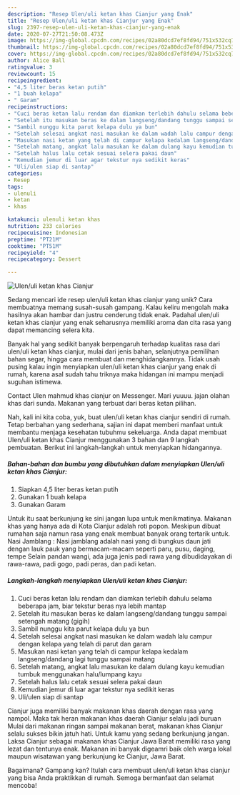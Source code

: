 ```yaml
---
description: "Resep Ulen/uli ketan khas Cianjur yang Enak"
title: "Resep Ulen/uli ketan khas Cianjur yang Enak"
slug: 2397-resep-ulen-uli-ketan-khas-cianjur-yang-enak
date: 2020-07-27T21:50:08.473Z
image: https://img-global.cpcdn.com/recipes/02a80dcd7ef8fd94/751x532cq70/ulenuli-ketan-khas-cianjur-foto-resep-utama.jpg
thumbnail: https://img-global.cpcdn.com/recipes/02a80dcd7ef8fd94/751x532cq70/ulenuli-ketan-khas-cianjur-foto-resep-utama.jpg
cover: https://img-global.cpcdn.com/recipes/02a80dcd7ef8fd94/751x532cq70/ulenuli-ketan-khas-cianjur-foto-resep-utama.jpg
author: Alice Ball
ratingvalue: 3
reviewcount: 15
recipeingredient:
- "4,5 liter beras ketan putih"
- "1 buah kelapa"
- " Garam"
recipeinstructions:
- "Cuci beras ketan lalu rendam dan diamkan terlebih dahulu selama beberapa jam, biar tekstur beras nya lebih mantap"
- "Setelah itu masukan beras ke dalam langseng/dandang tunggu sampai setengah matang (gigih)"
- "Sambil nunggu kita parut kelapa dulu ya bun"
- "Setelah selesai angkat nasi masukan ke dalam wadah lalu campur dengan kelapa yang telah di parut dan garam"
- "Masukan nasi ketan yang telah di campur kelapa kedalam langseng/dandang lagi tunggu sampai matang"
- "Setelah matang, angkat lalu masukan ke dalam dulang kayu kemudian tumbuk menggunakan halu/lumpang kayu"
- "Setelah halus lalu cetak sesuai selera pakai daun"
- "Kemudian jemur di luar agar tekstur nya sedikit keras"
- "Uli/ulen siap di santap"
categories:
- Resep
tags:
- ulenuli
- ketan
- khas

katakunci: ulenuli ketan khas 
nutrition: 233 calories
recipecuisine: Indonesian
preptime: "PT21M"
cooktime: "PT51M"
recipeyield: "4"
recipecategory: Dessert

---
```



![Ulen/uli ketan khas Cianjur](https://img-global.cpcdn.com/recipes/02a80dcd7ef8fd94/751x532cq70/ulenuli-ketan-khas-cianjur-foto-resep-utama.jpg)

Sedang mencari ide resep ulen/uli ketan khas cianjur yang unik? Cara membuatnya memang susah-susah gampang. Kalau keliru mengolah maka hasilnya akan hambar dan justru cenderung tidak enak. Padahal ulen/uli ketan khas cianjur yang enak seharusnya memiliki aroma dan cita rasa yang dapat memancing selera kita.

Banyak hal yang sedikit banyak berpengaruh terhadap kualitas rasa dari ulen/uli ketan khas cianjur, mulai dari jenis bahan, selanjutnya pemilihan bahan segar, hingga cara membuat dan menghidangkannya. Tidak usah pusing kalau ingin menyiapkan ulen/uli ketan khas cianjur yang enak di rumah, karena asal sudah tahu triknya maka hidangan ini mampu menjadi suguhan istimewa.

Contact Ulen mahmud khas cianjur on Messenger. Mari yuuuu. jajan olahan khas dari sunda. Makanan yang terbuat dari beras ketan pilihan.


Nah, kali ini kita coba, yuk, buat ulen/uli ketan khas cianjur sendiri di rumah. Tetap berbahan yang sederhana, sajian ini dapat memberi manfaat untuk membantu menjaga kesehatan tubuhmu sekeluarga. Anda dapat membuat Ulen/uli ketan khas Cianjur menggunakan 3 bahan dan 9 langkah pembuatan. Berikut ini langkah-langkah untuk menyiapkan hidangannya.

<!--inarticleads1-->

##### Bahan-bahan dan bumbu yang dibutuhkan dalam menyiapkan Ulen/uli ketan khas Cianjur:

1. Siapkan 4,5 liter beras ketan putih
1. Gunakan 1 buah kelapa
1. Gunakan  Garam


Untuk itu saat berkunjung ke sini jangan lupa untuk menikmatinya. Makanan khas yang hanya ada di Kota Cianjur adalah roti popon. Meskipun dibuat rumahan saja namun rasa yang enak membuat banyak orang tertarik untuk. Nasi Jamblang : Nasi jamblang adalah nasi yang di bungkus daun jati dengan lauk pauk yang bermacam-macam seperti paru, pusu, daging, tempe Selain pandan wangi, ada juga jenis padi rawa yang dibudidayakan di rawa-rawa, padi gogo, padi peras, dan padi ketan. 

<!--inarticleads2-->

##### Langkah-langkah menyiapkan Ulen/uli ketan khas Cianjur:

1. Cuci beras ketan lalu rendam dan diamkan terlebih dahulu selama beberapa jam, biar tekstur beras nya lebih mantap
1. Setelah itu masukan beras ke dalam langseng/dandang tunggu sampai setengah matang (gigih)
1. Sambil nunggu kita parut kelapa dulu ya bun
1. Setelah selesai angkat nasi masukan ke dalam wadah lalu campur dengan kelapa yang telah di parut dan garam
1. Masukan nasi ketan yang telah di campur kelapa kedalam langseng/dandang lagi tunggu sampai matang
1. Setelah matang, angkat lalu masukan ke dalam dulang kayu kemudian tumbuk menggunakan halu/lumpang kayu
1. Setelah halus lalu cetak sesuai selera pakai daun
1. Kemudian jemur di luar agar tekstur nya sedikit keras
1. Uli/ulen siap di santap


Cianjur juga memiliki banyak makanan khas daerah dengan rasa yang nampol. Maka tak heran makanan khas daerah Cianjur selalu jadi buruan Mulai dari makanan ringan sampai makanan berat, makanan khas Cianjur selalu sukses bikin jatuh hati. Untuk kamu yang sedang berkunjung jangan. Laksa Cianjur sebagai makanan khas Cianjur Jawa Barat memiliki rasa yang lezat dan tentunya enak. Makanan ini banyak digeamri baik oleh warga lokal maupun wisatawan yang berkunjung ke Cianjur, Jawa Barat. 

Bagaimana? Gampang kan? Itulah cara membuat ulen/uli ketan khas cianjur yang bisa Anda praktikkan di rumah. Semoga bermanfaat dan selamat mencoba!
